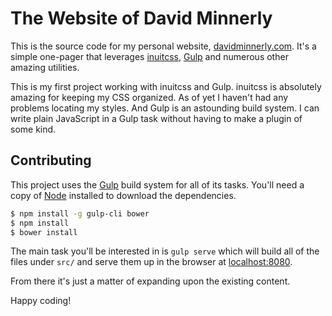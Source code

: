 # The Website of David Minnerly

This is the source code for my personal website, [davidminnerly.com](http://davidminnerly.com). It's a simple one-pager that leverages [inuitcss](https://github.com/inuitcss/getting-started), [Gulp](http://gulpjs.com) and numerous other amazing utilities.

This is my first project working with inuitcss and Gulp. inuitcss is absolutely amazing for keeping my CSS organized. As of yet I haven't had any problems locating my styles. And Gulp is an astounding build system. I can write plain JavaScript in a Gulp task without having to make a plugin of some kind.

## Contributing

This project uses the [Gulp](http://gulpjs.com) build system for all of its tasks. You'll need a copy of [Node](http://nodejs.org) installed to download the dependencies.

```bash
$ npm install -g gulp-cli bower
$ npm install
$ bower install
```

The main task you'll be interested in is `gulp serve` which will build all of the files under `src/` and serve them up in the browser at [localhost:8080](http://localhost:8080).

From there it's just a matter of expanding upon the existing content.

Happy coding!

